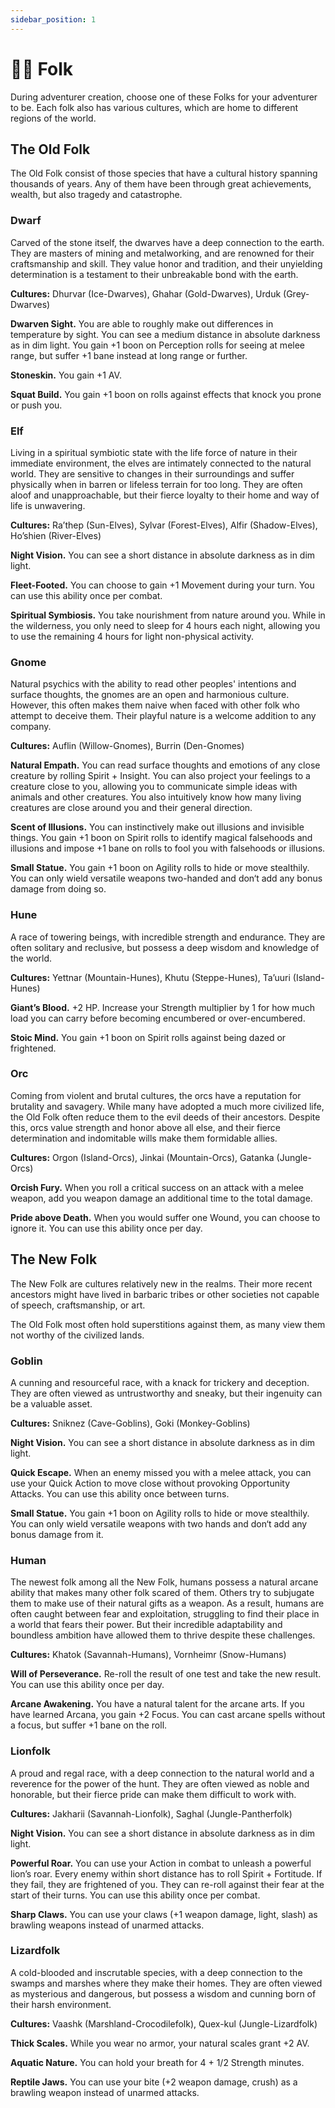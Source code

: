 ```yaml
---
sidebar_position: 1
---
```


# 🧝‍♀️ Folk

During adventurer creation, choose one of these Folks for your adventurer to be. Each folk also has various cultures, which are home to different regions of the world.

## The Old Folk

The Old Folk consist of those species that have a cultural history spanning thousands of years. Any of them have been through great achievements, wealth, but also tragedy and catastrophe. 

### Dwarf

Carved of the stone itself, the dwarves have a deep connection to the earth. They are masters of mining and metalworking, and are renowned for their craftsmanship and skill. They value honor and tradition, and their unyielding determination is a testament to their unbreakable bond with the earth.

**Cultures:** Dhurvar (Ice-Dwarves), Ghahar (Gold-Dwarves), Urduk (Grey-Dwarves)

**Dwarven Sight.** You are able to roughly make out differences in temperature by sight. You can see a medium distance in absolute darkness as in dim light. You gain +1 boon on Perception rolls for seeing at melee range, but suffer +1 bane instead at long range or further.

**Stoneskin.** You gain +1 AV.

**Squat Build.** You gain +1 boon on rolls against effects that knock you prone or push you.

### Elf

Living in a spiritual symbiotic state with the life force of nature in their immediate environment, the elves are intimately connected to the natural world. They are sensitive to changes in their surroundings and suffer physically when in barren or lifeless terrain for too long. They are often aloof and unapproachable, but their fierce loyalty to their home and way of life is unwavering.

**Cultures:** Ra’thep (Sun-Elves), Sylvar (Forest-Elves), Alfir (Shadow-Elves), Ho’shien (River-Elves)

**Night Vision.** You can see a short distance in absolute darkness as in dim light.

**Fleet-Footed.** You can choose to gain +1 Movement during your turn. You can use this ability once per combat.

**Spiritual Symbiosis.** You take nourishment from nature around you. While in the wilderness, you only need to sleep for 4 hours each night, allowing you to use the remaining 4 hours for light non-physical activity.

### Gnome

Natural psychics with the ability to read other peoples' intentions and surface thoughts, the gnomes are an open and harmonious culture. However, this often makes them naive when faced with other folk who attempt to deceive them. Their playful nature is a welcome addition to any company.

**Cultures:** Auflin (Willow-Gnomes), Burrin (Den-Gnomes) 

**Natural Empath.** You can read surface thoughts and emotions of any close creature by rolling Spirit + Insight. You can also project your feelings to a creature close to you, allowing you to communicate simple ideas with animals and other creatures. You also intuitively know how many living creatures are close around you and their general direction.

**Scent of Illusions.** You can instinctively make out illusions and invisible things. You gain +1 boon on Spirit rolls to identify magical falsehoods and illusions and impose +1 bane on rolls to fool you with falsehoods or illusions. 

**Small Statue.** You gain +1 boon on Agility rolls to hide or move stealthily. You can only wield versatile weapons two-handed and don‘t add any bonus damage from doing so.

### Hune

A race of towering beings, with incredible strength and endurance. They are often solitary and reclusive, but possess a deep wisdom and knowledge of the world.

**Cultures:** Yettnar (Mountain-Hunes), Khutu (Steppe-Hunes), Ta’uuri (Island-Hunes)

**Giant’s Blood.** +2 HP. Increase your Strength multiplier by 1 for how much load you can carry before becoming encumbered or over-encumbered.

**Stoic Mind.** You gain +1 boon on Spirit rolls against being dazed or frightened.

### Orc

Coming from violent and brutal cultures, the orcs have a reputation for brutality and savagery. While many have adopted a much more civilized life, the Old Folk often reduce them to the evil deeds of their ancestors. Despite this, orcs value strength and honor above all else, and their fierce determination and indomitable wills make them formidable allies.

**Cultures:** Orgon (Island-Orcs), Jinkai (Mountain-Orcs), Gatanka (Jungle-Orcs)

**Orcish Fury.** When you roll a critical success on an attack with a melee weapon, add you weapon damage an additional time to the total damage.

**Pride above Death.** When you would suffer one Wound, you can choose to ignore it. You can use this ability once per day.

## The New Folk

The New Folk are cultures relatively new in the realms. Their more recent ancestors might have lived in barbaric tribes or other societies not capable of speech, craftsmanship, or art.

The Old Folk most often hold superstitions against them, as many view them not worthy of the civilized lands.

### Goblin

A cunning and resourceful race, with a knack for trickery and deception. They are often viewed as untrustworthy and sneaky, but their ingenuity can be a valuable asset.

**Cultures:** Sniknez (Cave-Goblins), Goki (Monkey-Goblins)

**Night Vision.** You can see a short distance in absolute darkness as in dim light.

**Quick Escape.** When an enemy missed you with a melee attack, you can use your Quick Action to move close without provoking Opportunity Attacks. You can use this ability once between turns.

**Small Statue.** You gain +1 boon on Agility rolls to hide or move stealthily. You can only wield versatile weapons with two hands and don‘t add any bonus damage from it.

### Human

The newest folk among all the New Folk, humans possess a natural arcane ability that makes many other folk scared of them. Others try to subjugate them to make use of their natural gifts as a weapon. As a result, humans are often caught between fear and exploitation, struggling to find their place in a world that fears their power. But their incredible adaptability and boundless ambition have allowed them to thrive despite these challenges.

**Cultures:** Khatok (Savannah-Humans), Vornheimr (Snow-Humans)

**Will of Perseverance.** Re-roll the result of one test and take the new result. You can use this ability once per day.

**Arcane Awakening.** You have a natural talent for the arcane arts. If you have learned Arcana, you gain +2 Focus. You can cast arcane spells without a focus, but suffer +1 bane on the roll.

### Lionfolk

A proud and regal race, with a deep connection to the natural world and a reverence for the power of the hunt. They are often viewed as noble and honorable, but their fierce pride can make them difficult to work with.

**Cultures:** Jakharii (Savannah-Lionfolk), Saghal (Jungle-Pantherfolk)

**Night Vision.** You can see a short distance in absolute darkness as in dim light.

**Powerful Roar.** You can use your Action in combat to unleash a powerful lion’s roar. Every enemy within short distance has to roll Spirit + Fortitude. If they fail, they are frightened of you. They can re-roll against their fear at the start of their turns. You can use this ability once per combat.

**Sharp Claws.** You can use your claws (+1 weapon damage, light, slash) as brawling weapons instead of unarmed attacks.

### Lizardfolk

A cold-blooded and inscrutable species, with a deep connection to the swamps and marshes where they make their homes. They are often viewed as mysterious and dangerous, but possess a wisdom and cunning born of their harsh environment.

**Cultures:** Vaashk (Marshland-Crocodilefolk), Quex-kul (Jungle-Lizardfolk)

**Thick Scales.** While you wear no armor, your natural scales grant +2 AV.

**Aquatic Nature.** You can hold your breath for 4 + 1/2 Strength minutes.

**Reptile Jaws.** You can use your bite (+2 weapon damage, crush) as a brawling weapon instead of unarmed attacks.
